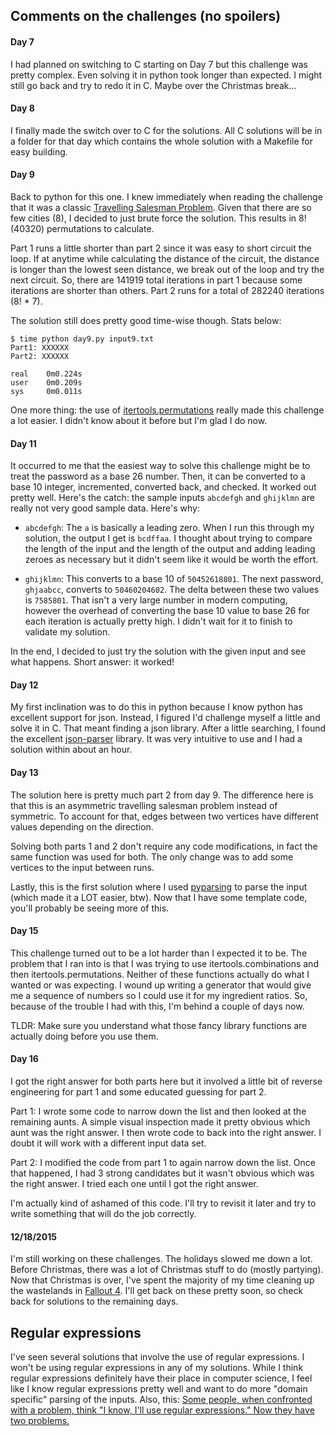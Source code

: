 ## Comments on the challenges (no spoilers) ##
#### Day 7 ####
I had planned on switching to C starting on Day 7 but this challenge was pretty complex. Even solving it in python took longer than expected. I might still go back and try to redo it in C. Maybe over the Christmas break...

#### Day 8 ####
I finally made the switch over to C for the solutions. All C solutions will be in a folder for that day which contains the whole solution with a Makefile for easy building. 

#### Day 9 ####
Back to python for this one. I knew immediately when reading the challenge that it was a classic [Travelling Salesman Problem](https://en.wikipedia.org/wiki/Travelling_salesman_problem). Given that there are so few cities (8), I decided to just brute force the solution. This results in 8! (40320) permutations to calculate. 

Part 1 runs a little shorter than part 2 since it was easy to short circuit the loop. If at anytime while calculating the distance of the circuit, the distance is longer than the lowest seen distance, we break out of the loop and try the next circuit. So, there are 141919 total iterations in part 1 because some iterations are shorter than others. Part 2 runs for a total of 282240 iterations (8! * 7). 

The solution still does pretty good time-wise though. Stats below:

    $ time python day9.py input9.txt 
    Part1: XXXXXX
    Part2: XXXXXX

    real    0m0.224s
    user    0m0.209s
    sys     0m0.011s
  
One more thing: the use of [itertools.permutations](https://docs.python.org/2/library/itertools.html#itertools.permutations) really made this challenge a lot easier. I didn't know about it before but I'm glad I do now.

#### Day 11 ####
It occurred to me that the easiest way to solve this challenge might be to treat the password as a base 26 number. Then, it can be converted to a base 10 integer, incremented, converted back, and checked. It worked out pretty well. Here's the catch: the sample inputs `abcdefgh` and `ghijklmn` are really not very good sample data. Here's why:

* `abcdefgh`: The `a` is basically a leading zero. When I run this through my solution, the output I get is `bcdffaa`. I thought about trying to compare the length of the input and the length of the output and adding leading zeroes as necessary but it didn't seem like it would be worth the effort.

* `ghijklmn`: This converts to a base 10 of `50452618801`. The next password, `ghjaabcc`, converts to `50460204602`. The delta between these two values is `7585801`. That isn't a very large number in modern computing, however the overhead of converting the base 10 value to base 26 for each iteration is actually pretty high. I didn't wait for it to finish to validate my solution.

In the end, I decided to just try the solution with the given input and see what happens. Short answer: it worked!

#### Day 12 ####
My first inclination was to do this in python because I know python has excellent support for json. Instead, I figured I'd challenge myself a little and solve it in C. That meant finding a json library. After a little searching, I found the excellent [json-parser](https://github.com/udp/json-parser) library. It was very intuitive to use and I had a solution within about an hour.

#### Day 13 ####
The solution here is pretty much part 2 from day 9. The difference here is that this is an asymmetric travelling salesman problem instead of symmetric. To account for that, edges between two vertices have different values depending on the direction. 

Solving both parts 1 and 2 don't require any code modifications, in fact the same function was used for both. The only change was to add some vertices to the input between runs.

Lastly, this is the first solution where I used [pyparsing](http://pyparsing.wikispaces.com/HowToUsePyparsing) to parse the input (which made it a LOT easier, btw). Now that I have some template code, you'll probably be seeing more of this.

#### Day 15 ####
This challenge turned out to be a lot harder than I expected it to be. The problem that I ran into is that I was trying to use itertools.combinations and then itertools.permutations. Neither of these functions actually do what I wanted or was expecting. I wound up writing a generator that would give me a sequence of numbers so I could use it for my ingredient ratios. So, because of the trouble I had with this, I'm behind a couple of days now. 

TLDR: Make sure you understand what those fancy library functions are actually doing before you use them. 

#### Day 16 ####
I got the right answer for both parts here but it involved a little bit of reverse engineering for part 1 and some educated guessing for part 2.

Part 1: I wrote some code to narrow down the list and then looked at the remaining aunts. A simple visual inspection made it pretty obvious which aunt was the right answer. I then wrote code to back into the right answer. I doubt it will work with a different input data set.

Part 2: I modified the code from part 1 to again narrow down the list. Once that happened, I had 3 strong candidates but it wasn't obvious which was the right answer. I tried each one until I got the right answer.

I'm actually kind of ashamed of this code. I'll try to revisit it later and try to write something that will do the job correctly.

#### 12/18/2015 ####
I'm still working on these challenges. The holidays slowed me down a lot. Before Christmas, there was a lot of Christmas stuff to do (mostly partying). Now that Christmas is over, I've spent the majority of my time cleaning up the wastelands in [Fallout 4](http://www.fallout4.com). I'll get back on these pretty soon, so check back for solutions to the remaining days.

## Regular expressions ##

I've seen several solutions that involve the use of regular expressions. I won't be using regular expressions in any of my solutions. While I think regular expressions definitely have their place in computer science, I feel like I know regular expressions pretty well and want to do more "domain specific" parsing of the inputs. Also, this: [Some people, when confronted with a problem, think "I know, I'll use regular expressions." Now they have two problems.](https://en.wikiquote.org/wiki/Jamie_Zawinski#Attributed) 
